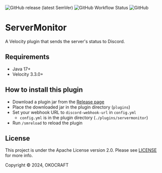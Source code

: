 ![GitHub release (latest SemVer)](https://img.shields.io/github/v/release/okocraft/ServerMonitor)
![GitHub Workflow Status](https://img.shields.io/github/actions/workflow/status/okocraft/ServerMonitor/maven.yml?branch=main)
![GitHub](https://img.shields.io/github/license/okocraft/ServerMonitor)

# ServerMonitor

A Velocity plugin that sends the server's status to Discord.

## Requirements

- Java 17+
- Velocity 3.3.0+

## How to install this plugin

- Download a plugin jar from the [Release page](https://github.com/okocraft/ServerMonitor/releases)
- Place the downloaded jar in the plugin directory (`plugins`)
- Set your webhook URL to `discord-webhook-url` in `config.yml`
    - `config.yml` is in the plugin directory (`./plugins/servermonitor`)
- Run `/smreload` to reload the plugin

## License

This project is under the Apache License version 2.0. Please see [LICENSE](LICENSE) for more info.

Copyright © 2024, OKOCRAFT
